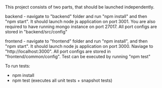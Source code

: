 This project consists of two parts, that should be launched independently.<br>

backend - navigate to "backend" folder and run "npm install" and then "npm start". It should launch node js application on port 3001. You are also required to have running mongo instance on port 27017. All port configs are stored in "backend/src/config"

frontend - navigate to "frontend" folder and run "npm install", and then "npm start". It should launch node js application on port 3000. Naviage to "http://localhost:3000". All port configs are stored in "frontend/common/config". Test can be executed by running "npm test"

To run tests:
* npm install
* npm test (executes all unit tests + snapshot tests)